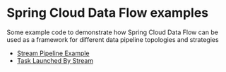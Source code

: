 # Spring Cloud Data Flow examples

Some example code to demonstrate how Spring Cloud Data Flow can be used as a framework for different data pipeline topologies and strategies

- [Stream Pipeline Example](./usage-cost-stream-sample)
- [Task Launched By Stream](./processing-task-sample)
